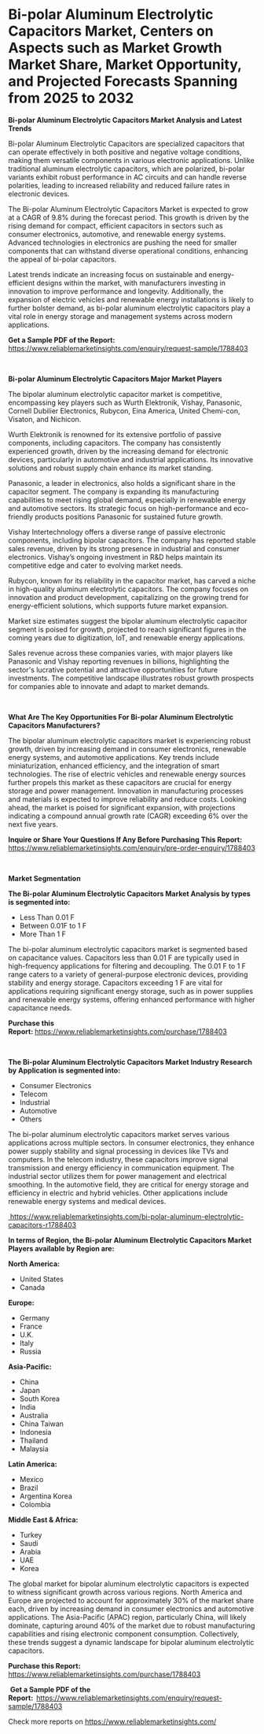 <p><h1>Bi-polar Aluminum Electrolytic Capacitors Market, Centers on Aspects such as Market Growth Market Share, Market Opportunity, and Projected Forecasts Spanning from 2025 to 2032</h1></p><p><strong>Bi-polar Aluminum Electrolytic Capacitors Market Analysis and Latest Trends</strong></p>
<p><p>Bi-polar Aluminum Electrolytic Capacitors are specialized capacitors that can operate effectively in both positive and negative voltage conditions, making them versatile components in various electronic applications. Unlike traditional aluminum electrolytic capacitors, which are polarized, bi-polar variants exhibit robust performance in AC circuits and can handle reverse polarities, leading to increased reliability and reduced failure rates in electronic devices.</p><p>The Bi-polar Aluminum Electrolytic Capacitors Market is expected to grow at a CAGR of 9.8% during the forecast period. This growth is driven by the rising demand for compact, efficient capacitors in sectors such as consumer electronics, automotive, and renewable energy systems. Advanced technologies in electronics are pushing the need for smaller components that can withstand diverse operational conditions, enhancing the appeal of bi-polar capacitors.</p><p>Latest trends indicate an increasing focus on sustainable and energy-efficient designs within the market, with manufacturers investing in innovation to improve performance and longevity. Additionally, the expansion of electric vehicles and renewable energy installations is likely to further bolster demand, as bi-polar aluminum electrolytic capacitors play a vital role in energy storage and management systems across modern applications.</p></p>
<p><strong>Get a Sample PDF of the Report:&nbsp;</strong> <a href="https://www.reliablemarketinsights.com/enquiry/request-sample/1788403?utm_campaign=2271&utm_medium=2&utm_source=Github&utm_content=ia&utm_term=28022025&utm_id=bi-polar-aluminum-electrolytic-capacitors">https://www.reliablemarketinsights.com/enquiry/request-sample/1788403</a></p>
<p>&nbsp;</p>
<p><strong>Bi-polar Aluminum Electrolytic Capacitors Major Market Players</strong></p>
<p><p>The bipolar aluminum electrolytic capacitor market is competitive, encompassing key players such as Wurth Elektronik, Vishay, Panasonic, Cornell Dubilier Electronics, Rubycon, Eina America, United Chemi-con, Visaton, and Nichicon. </p><p>Wurth Elektronik is renowned for its extensive portfolio of passive components, including capacitors. The company has consistently experienced growth, driven by the increasing demand for electronic devices, particularly in automotive and industrial applications. Its innovative solutions and robust supply chain enhance its market standing.</p><p>Panasonic, a leader in electronics, also holds a significant share in the capacitor segment. The company is expanding its manufacturing capabilities to meet rising global demand, especially in renewable energy and automotive sectors. Its strategic focus on high-performance and eco-friendly products positions Panasonic for sustained future growth.</p><p>Vishay Intertechnology offers a diverse range of passive electronic components, including bipolar capacitors. The company has reported stable sales revenue, driven by its strong presence in industrial and consumer electronics. Vishay’s ongoing investment in R&D helps maintain its competitive edge and cater to evolving market needs.</p><p>Rubycon, known for its reliability in the capacitor market, has carved a niche in high-quality aluminum electrolytic capacitors. The company focuses on innovation and product development, capitalizing on the growing trend for energy-efficient solutions, which supports future market expansion.</p><p>Market size estimates suggest the bipolar aluminum electrolytic capacitor segment is poised for growth, projected to reach significant figures in the coming years due to digitization, IoT, and renewable energy applications. </p><p>Sales revenue across these companies varies, with major players like Panasonic and Vishay reporting revenues in billions, highlighting the sector's lucrative potential and attractive opportunities for future investments. The competitive landscape illustrates robust growth prospects for companies able to innovate and adapt to market demands.</p></p>
<p>&nbsp;</p>
<p><strong>What Are The Key Opportunities For Bi-polar Aluminum Electrolytic Capacitors Manufacturers?</strong></p>
<p><p>The bipolar aluminum electrolytic capacitors market is experiencing robust growth, driven by increasing demand in consumer electronics, renewable energy systems, and automotive applications. Key trends include miniaturization, enhanced efficiency, and the integration of smart technologies. The rise of electric vehicles and renewable energy sources further propels this market as these capacitors are crucial for energy storage and power management. Innovation in manufacturing processes and materials is expected to improve reliability and reduce costs. Looking ahead, the market is poised for significant expansion, with projections indicating a compound annual growth rate (CAGR) exceeding 6% over the next five years.</p></p>
<p><strong>Inquire or Share Your Questions If Any Before Purchasing This Report:</strong> <a href="https://www.reliablemarketinsights.com/enquiry/pre-order-enquiry/1788403?utm_campaign=2271&utm_medium=2&utm_source=Github&utm_content=ia&utm_term=28022025&utm_id=bi-polar-aluminum-electrolytic-capacitors">https://www.reliablemarketinsights.com/enquiry/pre-order-enquiry/1788403</a></p>
<p>&nbsp;</p>
<p><strong>Market Segmentation</strong></p>
<p><strong>The Bi-polar Aluminum Electrolytic Capacitors Market Analysis by types is segmented into:</strong></p>
<p><ul><li>Less Than 0.01 F</li><li>Between 0.01F to 1 F</li><li>More Than 1 F</li></ul></p>
<p><p>The bi-polar aluminum electrolytic capacitors market is segmented based on capacitance values. Capacitors less than 0.01 F are typically used in high-frequency applications for filtering and decoupling. The 0.01 F to 1 F range caters to a variety of general-purpose electronic devices, providing stability and energy storage. Capacitors exceeding 1 F are vital for applications requiring significant energy storage, such as in power supplies and renewable energy systems, offering enhanced performance with higher capacitance needs.</p></p>
<p><strong>Purchase this Report:&nbsp;</strong><a href="https://www.reliablemarketinsights.com/purchase/1788403?utm_campaign=2271&utm_medium=2&utm_source=Github&utm_content=ia&utm_term=28022025&utm_id=bi-polar-aluminum-electrolytic-capacitors">https://www.reliablemarketinsights.com/purchase/1788403</a></p>
<p>&nbsp;</p>
<p><strong>The Bi-polar Aluminum Electrolytic Capacitors Market Industry Research by Application is segmented into:</strong></p>
<p><ul><li>Consumer Electronics</li><li>Telecom</li><li>Industrial</li><li>Automotive</li><li>Others</li></ul></p>
<p><p>The bi-polar aluminum electrolytic capacitors market serves various applications across multiple sectors. In consumer electronics, they enhance power supply stability and signal processing in devices like TVs and computers. In the telecom industry, these capacitors improve signal transmission and energy efficiency in communication equipment. The industrial sector utilizes them for power management and electrical smoothing. In the automotive field, they are critical for energy storage and efficiency in electric and hybrid vehicles. Other applications include renewable energy systems and medical devices.</p></p>
<p><a href="https://www.reliablemarketinsights.com/bi-polar-aluminum-electrolytic-capacitors-r1788403?utm_campaign=2271&utm_medium=2&utm_source=Github&utm_content=ia&utm_term=28022025&utm_id=bi-polar-aluminum-electrolytic-capacitors">&nbsp;https://www.reliablemarketinsights.com/bi-polar-aluminum-electrolytic-capacitors-r1788403</a></p>
<p><strong>In terms of Region, the Bi-polar Aluminum Electrolytic Capacitors Market Players available by Region are:</strong></p>
<p>
    <p> <strong> North America: </strong>
        <ul>
            <li>United States</li>
            <li>Canada</li>
        </ul>
        </p> 
    <p> <strong> Europe: </strong>
        <ul>
            <li>Germany</li>
            <li>France</li>
            <li>U.K.</li>
            <li>Italy</li>
            <li>Russia</li>
        </ul>
        </p> 
    <p> <strong> Asia-Pacific: </strong>
        <ul>
            <li>China</li>
            <li>Japan</li>
            <li>South Korea</li>
            <li>India</li>
            <li>Australia</li>
            <li>China Taiwan</li>
            <li>Indonesia</li>
            <li>Thailand</li>
            <li>Malaysia</li>
        </ul>
        </p> 
    <p> <strong> Latin America: </strong>
        <ul>
            <li>Mexico</li>
            <li>Brazil</li>
            <li>Argentina Korea</li>
            <li>Colombia</li>
        </ul>
        </p> 
    <p> <strong> Middle East & Africa: </strong>
        <ul>
            <li>Turkey</li>
            <li>Saudi</li>
            <li>Arabia</li>
            <li>UAE</li>
            <li>Korea</li>
        </ul>
    </p>
    </p>
<p><p>The global market for bipolar aluminum electrolytic capacitors is expected to witness significant growth across various regions. North America and Europe are projected to account for approximately 30% of the market share each, driven by increasing demand in consumer electronics and automotive applications. The Asia-Pacific (APAC) region, particularly China, will likely dominate, capturing around 40% of the market due to robust manufacturing capabilities and rising electronic component consumption. Collectively, these trends suggest a dynamic landscape for bipolar aluminum electrolytic capacitors.</p></p>
<p><strong>Purchase this Report: </strong><a href="https://www.reliablemarketinsights.com/purchase/1788403?utm_campaign=2271&utm_medium=2&utm_source=Github&utm_content=ia&utm_term=28022025&utm_id=bi-polar-aluminum-electrolytic-capacitors">https://www.reliablemarketinsights.com/purchase/1788403</a></p>
<p>&nbsp;<strong>Get a Sample PDF of the Report:&nbsp;&nbsp;</strong><a href="https://www.reliablemarketinsights.com/enquiry/request-sample/1788403?utm_campaign=2271&utm_medium=2&utm_source=Github&utm_content=ia&utm_term=28022025&utm_id=bi-polar-aluminum-electrolytic-capacitors">https://www.reliablemarketinsights.com/enquiry/request-sample/1788403</a></p>
<p><strong></strong></p>
<p>Check more reports on <a href="https://www.reliablemarketinsights.com/?utm_campaign=2271&utm_medium=2&utm_source=Github&utm_content=ia&utm_term=28022025&utm_id=bi-polar-aluminum-electrolytic-capacitors">https://www.reliablemarketinsights.com/</a></p>